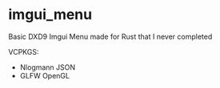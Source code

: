 # imgui_menu

Basic DXD9 Imgui Menu made for Rust that I never completed

VCPKGS:
- Nlogmann JSON
- GLFW OpenGL
